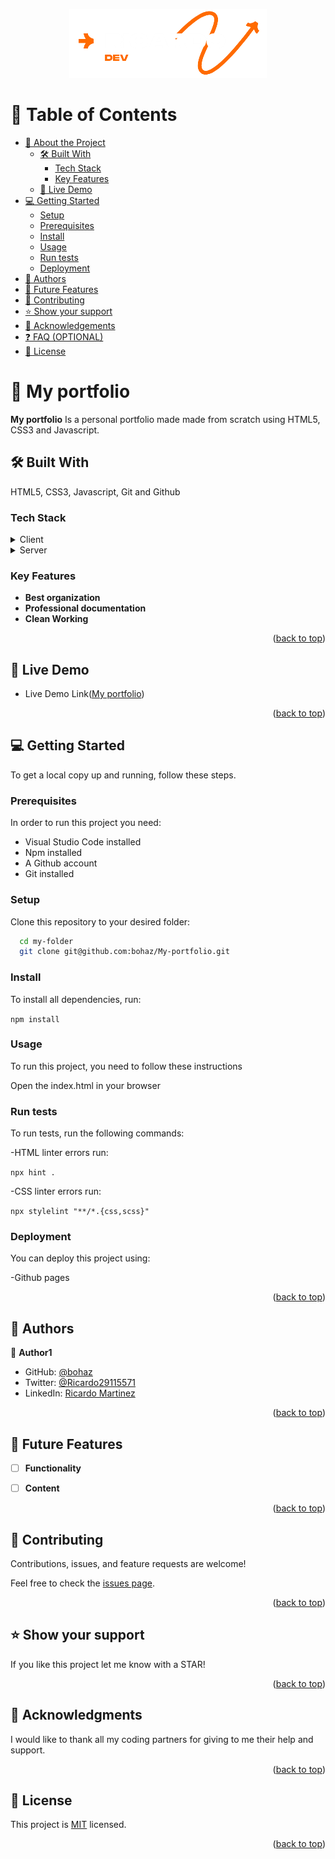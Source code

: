 <a name="readme-top"></a>


<div align="center">

  <img class="logo" src="img/Ricardo.png" alt="mylogo">

</div>


# 📗 Table of Contents

- [📖 About the Project](#about-project)
  - [🛠 Built With](#built-with)
    - [Tech Stack](#tech-stack)
    - [Key Features](#key-features)
  - [🚀 Live Demo](#live-demo)
- [💻 Getting Started](#getting-started)
  - [Setup](#setup)
  - [Prerequisites](#prerequisites)
  - [Install](#install)
  - [Usage](#usage)
  - [Run tests](#run-tests)
  - [Deployment](#deployment)
- [👥 Authors](#authors)
- [🔭 Future Features](#future-features)
- [🤝 Contributing](#contributing)
- [⭐️ Show your support](#support)
- [🙏 Acknowledgements](#acknowledgements)
- [❓ FAQ (OPTIONAL)](#faq)
- [📝 License](#license)


# 📖 My portfolio <a name="about-project"></a>


**My portfolio** Is a personal portfolio made made from scratch using HTML5, CSS3 and Javascript.

## 🛠 Built With <a name="built-with"></a>

HTML5, CSS3, Javascript, Git and Github

### Tech Stack <a name="tech-stack"></a>


<details>
  <summary>Client</summary>
  <ul>
    <li><a href="https://lenguajehtml.com/html/">HTML5</a></li>
    <li><a href="https://lenguajecss.com/">CSS3</a></li>
  </ul>
</details>

<details>
  <summary>Server</summary>
  <ul>
    <li><a href="https://code.visualstudio.com/">Visual Studio Code</a></li>
  </ul>
</details>


### Key Features <a name="key-features"></a>


- **Best organization**
- **Professional documentation**
- **Clean Working**

<p align="right">(<a href="#readme-top">back to top</a>)</p>

## 🚀 Live Demo <a name="live-demo"></a>

- Live Demo Link([My portfolio](https://my-portfolio-beta-three-47.vercel.app/))

<p align="right">(<a href="#readme-top">back to top</a>)</p>

## 💻 Getting Started <a name="getting-started"></a>


To get a local copy up and running, follow these steps.

### Prerequisites

In order to run this project you need:

- Visual Studio Code installed
- Npm installed
- A Github account
- Git installed

### Setup

Clone this repository to your desired folder:

```sh
  cd my-folder
  git clone git@github.com:bohaz/My-portfolio.git
```

### Install


To install all dependencies, run:

```npm install```

### Usage

To run this project, you need to follow these instructions

Open the index.html in your browser

### Run tests

To run tests, run the following commands:

-HTML linter errors run:

```npx hint .```

-CSS linter errors run:

```npx stylelint "**/*.{css,scss}"```

### Deployment

You can deploy this project using:

-Github pages

<p align="right">(<a href="#readme-top">back to top</a>)</p>


## 👥 Authors <a name="authors"></a>


👤 **Author1**

- GitHub: [@bohaz](https://github.com/bohaz)
- Twitter: [@Ricardo29115571](https://twitter.com/Ricardo29115571)
- LinkedIn: [Ricardo Martinez](https://www.linkedin.com/in/ricardomart%C3%ADnez%E2%88%B4/)


<p align="right">(<a href="#readme-top">back to top</a>)</p>


## 🔭 Future Features <a name="future-features"></a>


- [ ] **Functionality**
- [ ] **Content**


<p align="right">(<a href="#readme-top">back to top</a>)</p>


## 🤝 Contributing <a name="contributing"></a>

Contributions, issues, and feature requests are welcome!

Feel free to check the [issues page](../../issues/).

<p align="right">(<a href="#readme-top">back to top</a>)</p>


## ⭐️ Show your support <a name="support"></a>


If you like this project let me know with a STAR!

<p align="right">(<a href="#readme-top">back to top</a>)</p>


## 🙏 Acknowledgments <a name="acknowledgements"></a>


I would like to thank all my coding partners for giving to me their help and support.

<p align="right">(<a href="#readme-top">back to top</a>)</p>


## 📝 License <a name="license"></a>

This project is [MIT](./LICENSE) licensed.


<p align="right">(<a href="#readme-top">back to top</a>)</p>
